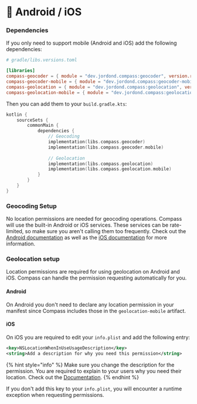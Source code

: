 # 🤖 Android / iOS

### Dependencies

If you only need to support mobile (Android and iOS) add the following dependencies:

```toml
# gradle/libs.versions.toml

[libraries]
compass-geocoder = { module = "dev.jordond.compass:geocoder", version.ref = "compass" }
compass-geocoder-mobile = { module = "dev.jordond.compass:geocoder-mobile", version.ref = "compass" }
compass-geolocation = { module = "dev.jordond.compass:geolocation", version.ref = "compass" }
compass-geolocation-mobile = { module = "dev.jordond.compass:geolocation-mobile", version.ref = "compass" }
```

Then you can add them to your `build.gradle.kts`:

```kotlin
kotlin {
    sourceSets {
        commonMain {
            dependencies {
                // Geocoding
                implementation(libs.compass.geocoder)
                implementation(libs.compass.geocoder.mobile)
                
                // Geolocation
                implementation(libs.compass.geolocation)
                implementation(libs.compass.geolocation.mobile)
            }
        }  
    }
}
```

### Geocoding Setup

No location permissions are needed for geocoding operations. Compass will use the built-in Android or iOS services. These services can be rate-limited, so make sure you aren't calling them too frequently. Check out the [Android documentation](https://developer.android.com/reference/android/location/Geocoder) as well as the [iOS documentation](https://developer.apple.com/documentation/corelocation/clgeocoder) for more information.

### Geolocation setup

Location permissions are required for using geolocation on Android and iOS. Compass can handle the permission requesting automatically for you.

#### Android

On Android you don't need to declare any location permission in your manifest since Compass includes those in the `geolocation-mobile` artifact.

#### iOS

On iOS you are required to edit your `info.plist` and add the following entry:

```xml
<key>NSLocationWhenInUseUsageDescription</key>
<string>Add a description for why you need this permission</string>
```

{% hint style="info" %}
Make sure you change the description for the permission. You are required to explain to your users why you need their location. Check out the [Documentation](https://developer.apple.com/documentation/corelocation/requesting\_authorization\_to\_use\_location\_services#3385302\)).
{% endhint %}

If you don't add this key to your `info.plist`, you will encounter a runtime exception when requesting permissions.
